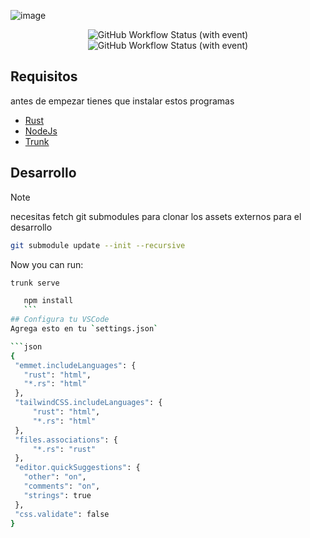 ![image](https://github.com/RustLangES/RustLangES.github.io/assets/56278796/cc7009a2-a11b-4847-a561-fcc6807e1d98)


<p align="center">
<img alt="GitHub Workflow Status (with event)" src="https://img.shields.io/github/actions/workflow/status/RustLangES/RustLangES.github.io/clippy.yml?label=ci" />
<img alt="GitHub Workflow Status (with event)" src="https://img.shields.io/github/actions/workflow/status/RustLangES/RustLangES.github.io/gh-pages.yml?label=deploy" />
</p>

## Requisitos
antes de empezar tienes que instalar estos programas
- [Rust](https://rust-lang.org/tools/install) 
- [NodeJs](https://nodejs.org)
- [Trunk](https://trunk.dev)




## Desarrollo
> [!NOTE]
> necesitas fetch git submodules para clonar los assets externos para el desarrollo 

```sh
git submodule update --init --recursive
```


Now you can run:
```sh
trunk serve
```
 ```bash
    npm install 
    ```
## Configura tu VSCode
Agrega esto en tu `settings.json`

```json
{
  "emmet.includeLanguages": {
    "rust": "html",
    "*.rs": "html"
  },
  "tailwindCSS.includeLanguages": {
      "rust": "html",
      "*.rs": "html"
  },
  "files.associations": {
      "*.rs": "rust"
  },
  "editor.quickSuggestions": {
    "other": "on",
    "comments": "on",
    "strings": true
  },
  "css.validate": false
}
```

